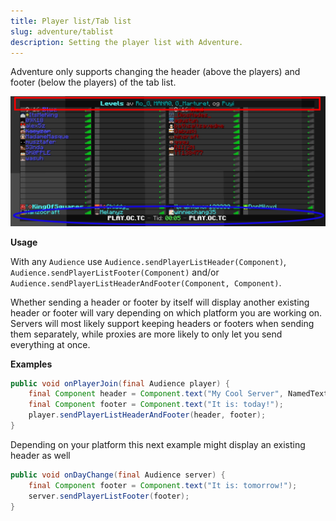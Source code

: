 ```yaml
---
title: Player list/Tab list
slug: adventure/tablist
description: Setting the player list with Adventure.
---
```


Adventure only supports changing the header (above the players) and footer (below the players) of the tab list.

![Image showing a tab list from a multiplayer server with the header and footer encased, shown through the vanilla Minecraft client](./assets/tablist.png)

**Usage**

With any `Audience` use `Audience.sendPlayerListHeader(Component)`, `Audience.sendPlayerListFooter(Component)`
and/or `Audience.sendPlayerListHeaderAndFooter(Component, Component)`.

Whether sending a header or footer by itself will display another existing header or footer will vary depending on which platform
you are working on. Servers will most likely support keeping headers or footers when sending them separately, while proxies are
more likely to only let you send everything at once.

**Examples**

```java
public void onPlayerJoin(final Audience player) {
    final Component header = Component.text("My Cool Server", NamedTextColor.BLUE);
    final Component footer = Component.text("It is: today!");
    player.sendPlayerListHeaderAndFooter(header, footer);
}
```

Depending on your platform this next example might display an existing header as well

```java
public void onDayChange(final Audience server) {
    final Component footer = Component.text("It is: tomorrow!");
    server.sendPlayerListFooter(footer);
}
```
